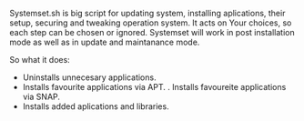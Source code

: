 
Systemset.sh is big script for updating system, installing aplications, 
their setup, securing and tweaking operation system. It acts on Your 
choices, so each step can be chosen or ignored. Systemset will work in 
post installation mode as well as in update and maintanance mode.

So what it does:

- Uninstalls unnecesary applications.
- Installs favourite applications via APT.
. Installs favoureite applications via SNAP.
- Installs added aplications and libraries.
